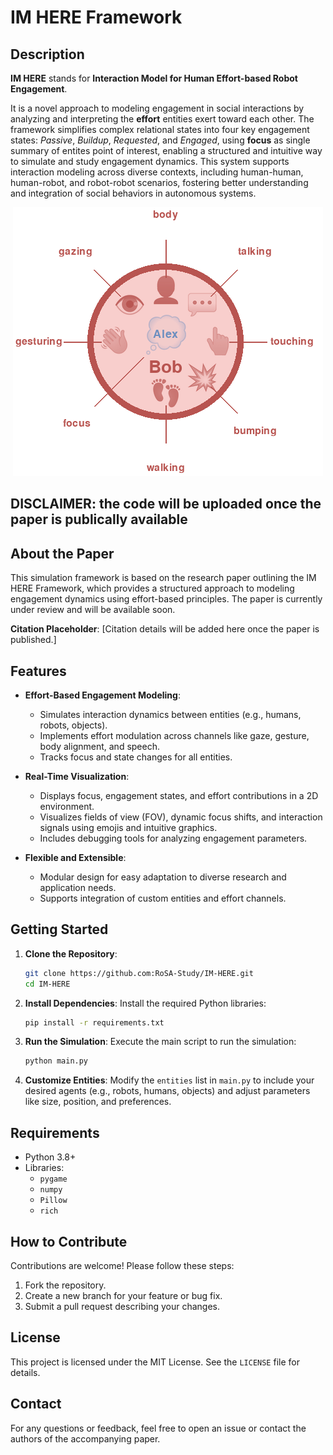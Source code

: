 # IM HERE Framework

## Description

**IM HERE** stands for **Interaction Model for Human Effort-based Robot Engagement**. 

It is a novel approach to modeling engagement in social interactions by analyzing and interpreting the **effort** entities exert toward each other. The framework simplifies complex relational states into four key engagement states: *Passive*, *Buildup*, *Requested*, and *Engaged*, using **focus** as single summary of entites point of interest, enabling a structured and intuitive way to simulate and study engagement dynamics. This system supports interaction modeling across diverse contexts, including human-human, human-robot, and robot-robot scenarios, fostering better understanding and integration of social behaviors in autonomous systems.

<p align="center">
  <img src="/Pictures/bob.png" />
</p>



## DISCLAIMER: the code will be uploaded once the paper is publically available

## About the Paper

This simulation framework is based on the research paper outlining the IM HERE Framework, which provides a structured approach to modeling engagement dynamics using effort-based principles. The paper is currently under review and will be available soon. 

**Citation Placeholder**: [Citation details will be added here once the paper is published.]

## Features

- **Effort-Based Engagement Modeling**:
  - Simulates interaction dynamics between entities (e.g., humans, robots, objects).
  - Implements effort modulation across channels like gaze, gesture, body alignment, and speech.
  - Tracks focus and state changes for all entities.

- **Real-Time Visualization**:
  - Displays focus, engagement states, and effort contributions in a 2D environment.
  - Visualizes fields of view (FOV), dynamic focus shifts, and interaction signals using emojis and intuitive graphics.
  - Includes debugging tools for analyzing engagement parameters.

- **Flexible and Extensible**:
  - Modular design for easy adaptation to diverse research and application needs.
  - Supports integration of custom entities and effort channels.

## Getting Started

1. **Clone the Repository**:
   ```bash
   git clone https://github.com:RoSA-Study/IM-HERE.git
   cd IM-HERE
   ```

2. **Install Dependencies**:
   Install the required Python libraries:
   ```bash
   pip install -r requirements.txt
   ```

3. **Run the Simulation**:
   Execute the main script to run the simulation:
   ```bash
   python main.py
   ```

4. **Customize Entities**:
   Modify the `entities` list in `main.py` to include your desired agents (e.g., robots, humans, objects) and adjust parameters like size, position, and preferences.

## Requirements

- Python 3.8+
- Libraries:
  - `pygame`
  - `numpy`
  - `Pillow`
  - `rich`



## How to Contribute

Contributions are welcome! Please follow these steps:

1. Fork the repository.
2. Create a new branch for your feature or bug fix.
3. Submit a pull request describing your changes.

## License

This project is licensed under the MIT License. See the `LICENSE` file for details.

## Contact

For any questions or feedback, feel free to open an issue or contact the authors of the accompanying paper.

